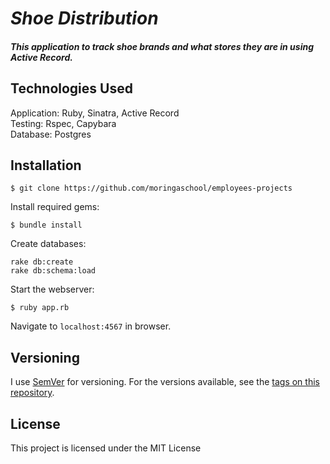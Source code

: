 # _Shoe Distribution_

##### This application  to track shoe brands and what stores they are in using Active Record.

## Technologies Used

Application: Ruby, Sinatra, Active Record<br>
Testing: Rspec, Capybara<br>
Database: Postgres

Installation
------------

```
$ git clone https://github.com/moringaschool/employees-projects
```

Install required gems:
```
$ bundle install
```

Create databases:
```
rake db:create
rake db:schema:load
```

Start the webserver:
```
$ ruby app.rb
```

Navigate to `localhost:4567` in browser.

## Versioning

I use [SemVer](http://semver.org/) for versioning. For the versions available, see the [tags on this repository](https://github.com/NajibOsman/Shoe-Distributions). 


License
-------

This project is licensed under the MIT License 